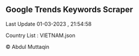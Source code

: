 

## Google Trends Keywords Scraper 
 
Last Update 01-03-2023 , 21:54:58

Country List :
VIETNAM.json



© Abdul Muttaqin 

